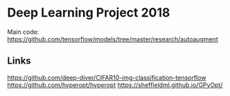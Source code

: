 # Deep Learning Project 2018

Main code:
https://github.com/tensorflow/models/tree/master/research/autoaugment

## Links
https://github.com/deep-diver/CIFAR10-img-classification-tensorflow
https://github.com/hyperopt/hyperopt
https://sheffieldml.github.io/GPyOpt/
